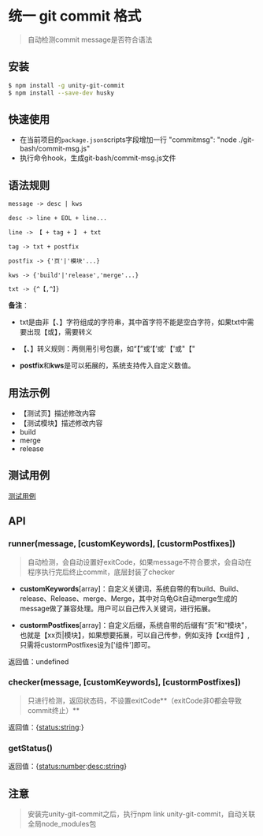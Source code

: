 # 统一 git commit 格式

>自动检测commit message是否符合语法

## 安装

```bash
$ npm install -g unity-git-commit
$ npm install --save-dev husky
```
## 快速使用

* 在当前项目的`package.json`scripts字段增加一行 "commitmsg": "node ./git-bash/commit-msg.js"
* 执行命令hook，生成git-bash/commit-msg.js文件

## 语法规则

```txt
message -> desc | kws

desc -> line + EOL + line...

line -> 【 + tag + 】 + txt

tag -> txt + postfix

postfix -> {'页'|'模块'...}

kws -> {'build'|'release','merge'...}

txt -> {^【,^】}
```

**备注**：

* txt是由非【、】字符组成的字符串，其中首字符不能是空白字符，如果txt中需要出现【或】，需要转义

* 【、】转义规则：两侧用引号包裹，如“【”或‘【’或'【'或"【"

* **postfix**和**kws**是可以拓展的，系统支持传入自定义数值。

## 用法示例

* 【测试页】描述修改内容
* 【测试模块】描述修改内容
* build
* merge
* release

## 测试用例

[测试用例](https://github.com/wangnan1305/unity-git-commit/blob/master/test/test.md)

## API

### runner(message, [customKeywords], [custormPostfixes])

>自动检测，会自动设置好exitCode，如果message不符合要求，会自动在程序执行完后终止commit，底层封装了checker

* **customKeywords**[array]：自定义关键词，系统自带的有build、Build、release、Release、merge、Merge，其中对乌龟Git自动merge生成的message做了兼容处理。用户可以自己传入关键词，进行拓展。

* **custormPostfixes**[array]：自定义后缀，系统自带的后缀有“页”和“模块”，也就是【xx页|模块】，如果想要拓展，可以自己传参，例如支持【xx组件】,只需将custormPostfixes设为['组件']即可。

返回值：undefined

### checker(message, [customKeywords], [custormPostfixes])

>只进行检测，返回状态码，不设置exitCode**（exitCode非0都会导致commit终止）**

返回值：<Object>{<status:string>:<number>}

### getStatus()

返回值：<Object>{<status:number>:<desc:string>}

## 注意

> 安装完unity-git-commit之后，执行npm link unity-git-commit，自动关联全局node_modules包
